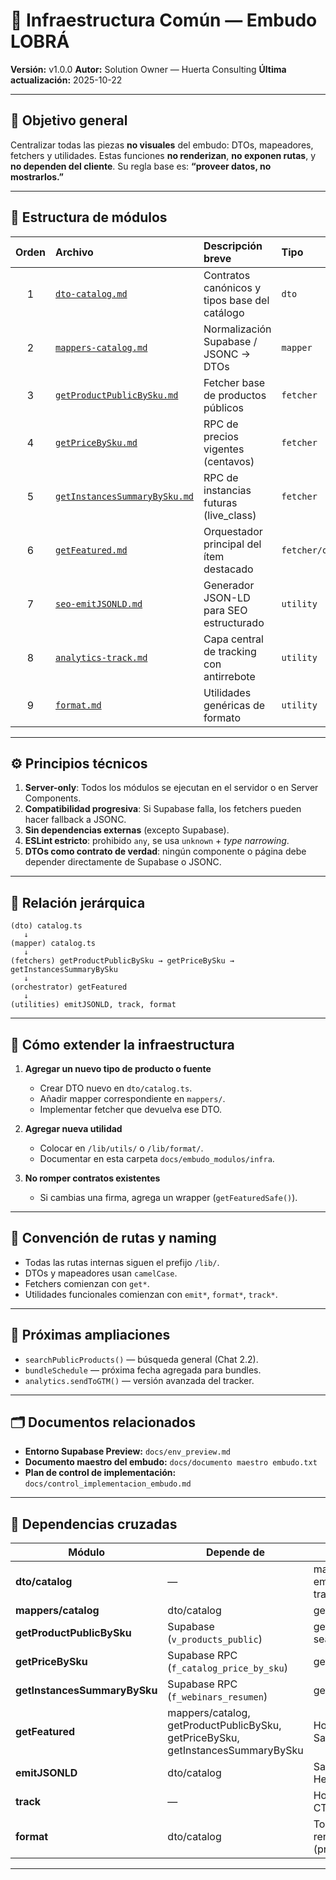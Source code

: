 # 🧭 Infraestructura Común — Embudo LOBRÁ

**Versión:** v1.0.0
**Autor:** Solution Owner — Huerta Consulting
**Última actualización:** 2025-10-22

---

## 🎯 Objetivo general

Centralizar todas las piezas **no visuales** del embudo: DTOs, mapeadores, fetchers y utilidades.
Estas funciones **no renderizan**, **no exponen rutas**, y **no dependen del cliente**.
Su regla base es: **“proveer datos, no mostrarlos.”**

---

## 📁 Estructura de módulos

| Orden | Archivo                                                        | Descripción breve                             | Tipo                   |
| :---: | :------------------------------------------------------------- | :-------------------------------------------- | :--------------------- |
|   1   | [`dto-catalog.md`](./dto-catalog.md)                           | Contratos canónicos y tipos base del catálogo | `dto`                  |
|   2   | [`mappers-catalog.md`](./mappers-catalog.md)                   | Normalización Supabase / JSONC → DTOs         | `mapper`               |
|   3   | [`getProductPublicBySku.md`](./getProductPublicBySku.md)       | Fetcher base de productos públicos            | `fetcher`              |
|   4   | [`getPriceBySku.md`](./getPriceBySku.md)                       | RPC de precios vigentes (centavos)            | `fetcher`              |
|   5   | [`getInstancesSummaryBySku.md`](./getInstancesSummaryBySku.md) | RPC de instancias futuras (live_class)        | `fetcher`              |
|   6   | [`getFeatured.md`](./getFeatured.md)                           | Orquestador principal del ítem destacado      | `fetcher/orchestrator` |
|   7   | [`seo-emitJSONLD.md`](./seo-emitJSONLD.md)                     | Generador JSON-LD para SEO estructurado       | `utility`              |
|   8   | [`analytics-track.md`](./analytics-track.md)                   | Capa central de tracking con antirrebote      | `utility`              |
|   9   | [`format.md`](./format.md)                                     | Utilidades genéricas de formato               | `utility`              |

---

## ⚙️ Principios técnicos

1. **Server-only**: Todos los módulos se ejecutan en el servidor o en Server Components.
2. **Compatibilidad progresiva**: Si Supabase falla, los fetchers pueden hacer fallback a JSONC.
3. **Sin dependencias externas** (excepto Supabase).
4. **ESLint estricto**: prohibido `any`, se usa `unknown` + *type narrowing*.
5. **DTOs como contrato de verdad**: ningún componente o página debe depender directamente de Supabase o JSONC.

---

## 🧩 Relación jerárquica

```
(dto) catalog.ts
   ↓
(mapper) catalog.ts
   ↓
(fetchers) getProductPublicBySku → getPriceBySku → getInstancesSummaryBySku
   ↓
(orchestrator) getFeatured
   ↓
(utilities) emitJSONLD, track, format
```

---

## 🧱 Cómo extender la infraestructura

1. **Agregar un nuevo tipo de producto o fuente**

   * Crear DTO nuevo en `dto/catalog.ts`.
   * Añadir mapper correspondiente en `mappers/`.
   * Implementar fetcher que devuelva ese DTO.

2. **Agregar nueva utilidad**

   * Colocar en `/lib/utils/` o `/lib/format/`.
   * Documentar en esta carpeta `docs/embudo_modulos/infra`.

3. **No romper contratos existentes**

   * Si cambias una firma, agrega un wrapper (`getFeaturedSafe()`).

---

## 🧩 Convención de rutas y naming

* Todas las rutas internas siguen el prefijo `/lib/`.
* DTOs y mapeadores usan `camelCase`.
* Fetchers comienzan con `get*`.
* Utilidades funcionales comienzan con `emit*`, `format*`, `track*`.

---

## 🧭 Próximas ampliaciones

* `searchPublicProducts()` — búsqueda general (Chat 2.2).
* `bundleSchedule` — próxima fecha agregada para bundles.
* `analytics.sendToGTM()` — versión avanzada del tracker.

---

## 🗂 Documentos relacionados

* **Entorno Supabase Preview:** `docs/env_preview.md`
* **Documento maestro del embudo:** `docs/documento maestro embudo.txt`
* **Plan de control de implementación:** `docs/control_implementacion_embudo.md`

---

## 🔗 Dependencias cruzadas

| Módulo | Depende de | Usado por |
|---|---|---|
| **dto/catalog** | — | mappers/catalog, emitJSONLD, format, track |
| **mappers/catalog** | dto/catalog | getFeatured |
| **getProductPublicBySku** | Supabase (`v_products_public`) | getFeatured, searchPublicProducts |
| **getPriceBySku** | Supabase RPC (`f_catalog_price_by_sku`) | getFeatured |
| **getInstancesSummaryBySku** | Supabase RPC (`f_webinars_resumen`) | getFeatured |
| **getFeatured** | mappers/catalog, getProductPublicBySku, getPriceBySku, getInstancesSummaryBySku | Home Featured, Hub, Sales Pages |
| **emitJSONLD** | dto/catalog | Sales Pages, SEO Head |
| **track** | — | Home, Hub, Sales, CTA components |
| **format** | dto/catalog | Todos los renderizadores (price/date) |

---